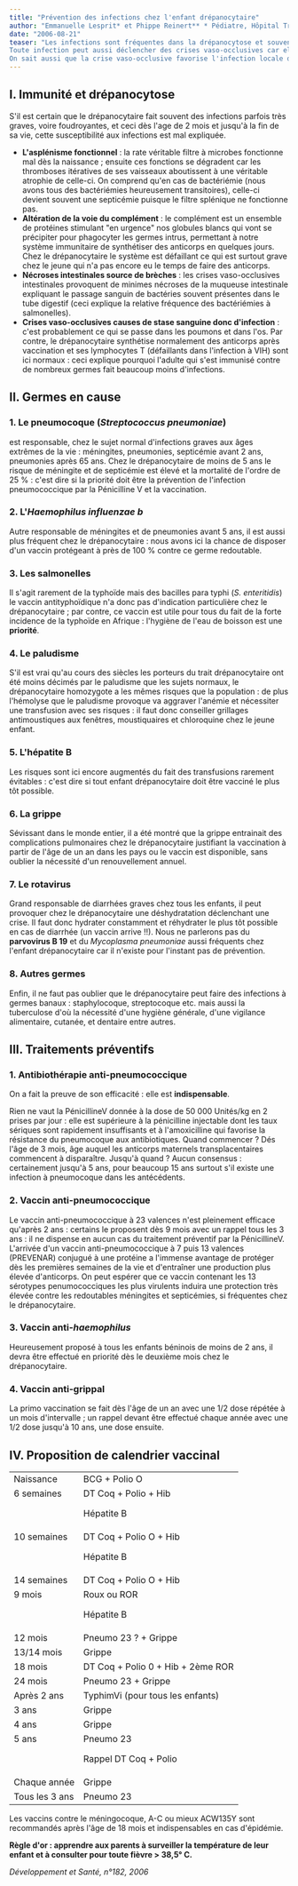 ```yaml
---
title: "Prévention des infections chez l'enfant drépanocytaire"
author: "Emmanuelle Lesprit* et Phippe Reinert** * Pédiatre, Hôpital Trousseau, Paris. ** Pédiatre, Hôpital Intercommunal, Créteil."
date: "2006-08-21"
teaser: "Les infections sont fréquentes dans la drépanocytose et souvent graves chez l'enfant de moins de 5 ans (c'est la première cause de mortalité avant 3 ans). C'est surtout l'enfant SS qui est menacé, mais aussi les SC et S bétathal.  
Toute infection peut aussi déclencher des crises vaso-occlusives car elle provoque fièvre, hypoxie et déshydratation, 3 facteurs favorisant la falciformation.  
On sait aussi que la crise vaso-occlusive favorise l'infection locale du fait de la stase veineuse qu'elle entraîne (fréquence des ostéomyélites après crise osseuse par exemple). Il s'agit là d'un véritable **cercle vicieux infection-crise vaso-occlusive**."
---
```


## I. Immunité et drépanocytose

S'il est certain que le drépanocytaire fait souvent des infections parfois très graves, voire foudroyantes, et ceci dès l'age de 2 mois et jusqu'à la fin de sa vie, cette susceptibilité aux infections est mal expliquée.

*   **L'asplénisme fonctionnel** : la rate véritable filtre à microbes fonctionne mal dès la naissance ; ensuite ces fonctions se dégradent car les thromboses itératives de ses vaisseaux aboutissent à une véritable atrophie de celle-ci. On comprend qu'en cas de bactériémie (nous avons tous des bactériémies heureusement transitoires), celle-ci devient souvent une septicémie puisque le filtre splénique ne fonctionne pas.  
*   **Altération de la voie du complément** : le complément est un ensemble de protéines stimulant "en urgence" nos globules blancs qui vont se précipiter pour phagocyter les germes intrus, permettant à notre système immunitaire de synthétiser des anticorps en quelques jours. Chez le drépanocytaire le système est défaillant ce qui est surtout grave chez le jeune qui n'a pas encore eu le temps de faire des anticorps.  
*   **Nécroses intestinales source de brèches** : les crises vaso-occlusives intestinales provoquent de minimes nécroses de la muqueuse intestinale expliquant le passage sanguin de bactéries souvent présentes dans le tube digestif (ceci explique la relative fréquence des bactériémies à salmonelles).  
*   **Crises vaso-occlusives causes de stase sanguine donc d'infection** : c'est probablement ce qui se passe dans les poumons et dans l'os. Par contre, le drépanocytaire synthétise normalement des anticorps après vaccination et ses lymphocytes T (défaillants dans l'infection à VIH) sont ici normaux : ceci explique pourquoi l'adulte qui s'est immunisé contre de nombreux germes fait beaucoup moins d'infections.

## II. Germes en cause

### 1. Le pneumocoque (_Streptococcus pneumoniae_)

est responsable, chez le sujet normal d'infections graves aux âges extrêmes de la vie : méningites, pneumonies, septicémie avant 2 ans, pneumonies après 65 ans. Chez le drépanocytaire de moins de 5 ans le risque de méningite et de septicémie est élevé et la mortalité de l'ordre de 25 % : c'est dire si la priorité doit être la prévention de l'infection pneumococcique par la Pénicilline V et la vaccination.

### 2. L'_Haemophilus influenzae b_

Autre responsable de méningites et de pneumonies avant 5 ans, il est aussi plus fréquent chez le drépanocytaire : nous avons ici la chance de disposer d'un vaccin protégeant à près de 100 % contre ce germe redoutable.

### 3. Les salmonelles

Il s'agit rarement de la typhoïde mais des bacilles para typhi (_S. enteritidis_) le vaccin antityphoïdique n'a donc pas d'indication particulière chez le drépanocytaire ; par contre, ce vaccin est utile pour tous du fait de la forte incidence de la typhoïde en Afrique : l'hygiène de l'eau de boisson est une **priorité**.

### 4. Le paludisme

S'il est vrai qu'au cours des siècles les porteurs du trait drépanocytaire ont été moins décimés par le paludisme que les sujets normaux, le drépanocytaire homozygote a les mêmes risques que la population : de plus l'hémolyse que le paludisme provoque va aggraver l'anémie et nécessiter une transfusion avec ses risques : il faut donc conseiller grillages antimoustiques aux fenêtres, moustiquaires et chloroquine chez le jeune enfant.

### 5. L'hépatite B

Les risques sont ici encore augmentés du fait des transfusions rarement évitables : c'est dire si tout enfant drépanocytaire doit être vacciné le plus tôt possible.

### 6. La grippe

Sévissant dans le monde entier, il a été montré que la grippe entrainait des complications pulmonaires chez le drépanocytaire justifiant la vaccination à partir de l'âge de un an dans les pays ou le vaccin est disponible, sans oublier la nécessité d'un renouvellement annuel.

### 7. Le rotavirus

Grand responsable de diarrhées graves chez tous les enfants, il peut provoquer chez le drépanocytaire une déshydratation déclenchant une crise. Il faut donc hydrater constamment et réhydrater le plus tôt possible en cas de diarrhée (un vaccin arrive !!). Nous ne parlerons pas du **parvovirus B 19** et du _Mycoplasma pneumoniae_ aussi fréquents chez l'enfant drépanocytaire car il n'existe pour l'instant pas de prévention.

### 8. Autres germes

Enfin, il ne faut pas oublier que le drépanocytaire peut faire des infections à germes banaux : staphylocoque, streptocoque etc. mais aussi la tuberculose d'où la nécessité d'une hygiène générale, d'une vigilance alimentaire, cutanée, et dentaire entre autres.

## III. Traitements préventifs

### 1. Antibiothérapie anti-pneumococcique

On a fait la preuve de son efficacité : elle est **indispensable**.

Rien ne vaut la PénicillineV donnée à la dose de 50 000 Unités/kg en 2 prises par jour : elle est supérieure à la pénicilline injectable dont les taux sériques sont rapidement insuffisants et à l'amoxicilline qui favorise la résistance du pneumocoque aux antibiotiques. Quand commencer ? Dés l'âge de 3 mois, âge auquel les anticorps maternels transplacentaires commencent à disparaître. Jusqu'à quand ? Aucun consensus : certainement jusqu'à 5 ans, pour beaucoup 15 ans surtout s'il existe une infection à pneumocoque dans les antécédents.

### 2. Vaccin anti-pneumococcique

Le vaccin anti-pneumococcique à 23 valences n'est pleinement efficace qu'après 2 ans : certains le proposent dès 9 mois avec un rappel tous les 3 ans : il ne dispense en aucun cas du traitement préventif par la PénicillineV. L'arrivée d'un vaccin anti-pneumococcique à 7 puis 13 valences (PREVENAR) conjugué à une protéine a l'immense avantage de protéger dès les premières semaines de la vie et d'entraîner une production plus élevée d'anticorps. On peut espérer que ce vaccin contenant les 13 sérotypes penumococciques les plus virulents induira une protection très élevée contre les redoutables méningites et septicémies, si fréquentes chez le drépanocytaire.

### 3. Vaccin anti-_haemophilus_

Heureusement proposé à tous les enfants béninois de moins de 2 ans, il devra être effectué en priorité dès le deuxième mois chez le drépanocytaire.

### 4. Vaccin anti-grippal

La primo vaccination se fait dès l'âge de un an avec une 1/2 dose répétée à un mois d'intervalle ; un rappel devant être effectué chaque année avec une 1/2 dose jusqu'à 10 ans, une dose ensuite.

## IV. Proposition de calendrier vaccinal

<table>

<tbody>

<tr>

<td valign="top">Naissance</td>

<td valign="top">BCG + Polio O</td>

</tr>

<tr>

<td valign="top">6 semaines</td>

<td valign="top">DT Coq + Polio + Hib

Hépatite B

</td>

</tr>

<tr>

<td valign="top">10 semaines</td>

<td valign="top">DT Coq + Polio O + Hib

Hépatite B

</td>

</tr>

<tr>

<td valign="top">14 semaines</td>

<td valign="top">DT Coq + Polio O + Hib</td>

</tr>

<tr>

<td valign="top">9 mois</td>

<td valign="top">Roux ou ROR

Hépatite B

</td>

</tr>

<tr>

<td valign="top">12 mois</td>

<td valign="top">Pneumo 23 ? + Grippe</td>

</tr>

<tr>

<td valign="top">13/14 mois</td>

<td valign="top">Grippe</td>

</tr>

<tr>

<td valign="top">18 mois</td>

<td valign="top">DT Coq + Polio 0 + Hib + 2ème ROR</td>

</tr>

<tr>

<td valign="top">24 mois</td>

<td valign="top">Pneumo 23 + Grippe</td>

</tr>

<tr>

<td valign="top">Après 2 ans</td>

<td valign="top">TyphimVi (pour tous les enfants)</td>

</tr>

<tr>

<td valign="top">3 ans</td>

<td valign="top">Grippe</td>

</tr>

<tr>

<td valign="top">4 ans</td>

<td valign="top">Grippe</td>

</tr>

<tr>

<td valign="top">5 ans</td>

<td valign="top">Pneumo 23

Rappel DT Coq + Polio

</td>

</tr>

<tr>

<td valign="top">Chaque année</td>

<td valign="top">Grippe</td>

</tr>

<tr>

<td valign="top">Tous les 3 ans</td>

<td valign="top">Pneumo 23</td>

</tr>

</tbody>

</table>

Les vaccins contre le méningocoque, A-C ou mieux ACW135Y sont recommandés après l'âge de 18 mois et indispensables en cas d'épidémie.

**Règle d'or : apprendre aux parents à surveiller la température de leur enfant et à consulter pour toute fièvre > 38,5° C.**

_Développement et Santé, n°182, 2006_